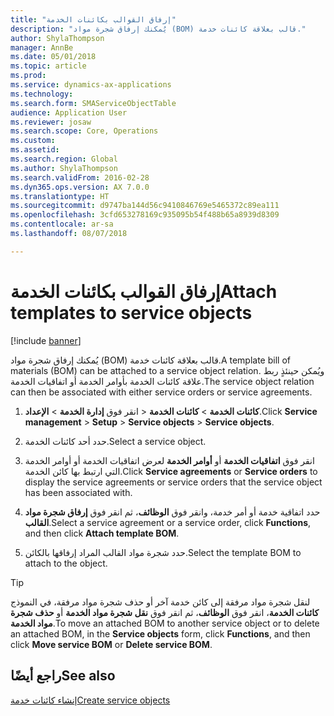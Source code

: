 ```yaml
---
title: "إرفاق القوالب بكائنات الخدمة"
description: "يُمكنك إرفاق شجرة مواد (BOM) قالب بعلاقة كائنات خدمة."
author: ShylaThompson
manager: AnnBe
ms.date: 05/01/2018
ms.topic: article
ms.prod: 
ms.service: dynamics-ax-applications
ms.technology: 
ms.search.form: SMAServiceObjectTable
audience: Application User
ms.reviewer: josaw
ms.search.scope: Core, Operations
ms.custom: 
ms.assetid: 
ms.search.region: Global
ms.author: ShylaThompson
ms.search.validFrom: 2016-02-28
ms.dyn365.ops.version: AX 7.0.0
ms.translationtype: HT
ms.sourcegitcommit: d9747ba144d56c9410846769e5465372c89ea111
ms.openlocfilehash: 3cfd653278169c935095b54f488b65a8939d8309
ms.contentlocale: ar-sa
ms.lasthandoff: 08/07/2018

---
```


# <a name="attach-templates-to-service-objects"></a><span data-ttu-id="d1b27-103">إرفاق القوالب بكائنات الخدمة</span><span class="sxs-lookup"><span data-stu-id="d1b27-103">Attach templates to service objects</span></span>    

[!include [banner](../includes/banner.md)]


<span data-ttu-id="d1b27-104">يُمكنك إرفاق شجرة مواد (BOM) قالب بعلاقة كائنات خدمة.</span><span class="sxs-lookup"><span data-stu-id="d1b27-104">A template bill of materials (BOM) can be attached to a service object relation.</span></span> <span data-ttu-id="d1b27-105">ويُمكن حينئذٍ ربط علاقة كائنات الخدمة بأوامر الخدمة أو اتفاقيات الخدمة.</span><span class="sxs-lookup"><span data-stu-id="d1b27-105">The service object relation can then be associated with either service orders or service agreements.</span></span>

1.  <span data-ttu-id="d1b27-106">انقر فوق **إدارة الخدمة** \> **الإعداد‏‎** \> **كائنات الخدمة** \> **كائنات الخدمة**.</span><span class="sxs-lookup"><span data-stu-id="d1b27-106">Click **Service management** \> **Setup** \> **Service objects** \> **Service objects**.</span></span>

2.  <span data-ttu-id="d1b27-107">حدد أحد كائنات الخدمة.</span><span class="sxs-lookup"><span data-stu-id="d1b27-107">Select a service object.</span></span>

3.  <span data-ttu-id="d1b27-108">انقر فوق **اتفاقيات الخدمة** أو **أوامر الخدمة** لعرض اتفاقيات الخدمة أو أوامر الخدمة التي ارتبط بها كائن الخدمة.</span><span class="sxs-lookup"><span data-stu-id="d1b27-108">Click **Service agreements** or **Service orders** to display the service agreements or service orders that the service object has been associated with.</span></span>

4.  <span data-ttu-id="d1b27-109">حدد اتفاقية خدمة أو أمر خدمة، وانقر فوق **الوظائف**، ثم انقر فوق **إرفاق شجرة مواد القالب**.</span><span class="sxs-lookup"><span data-stu-id="d1b27-109">Select a service agreement or a service order, click **Functions**, and then click **Attach template BOM**.</span></span>

5.  <span data-ttu-id="d1b27-110">حدد شجرة مواد القالب المراد إرفاقها بالكائن.</span><span class="sxs-lookup"><span data-stu-id="d1b27-110">Select the template BOM to attach to the object.</span></span>


> [!TIP]
> <P><span data-ttu-id="d1b27-111">لنقل شجرة مواد مرفقة إلى كائن خدمة آخر أو حذف شجرة مواد مرفقة، في النموذج <STRONG>كائنات الخدمة</STRONG>، انقر فوق <STRONG>الوظائف</STRONG>، ثم انقر فوق <STRONG>نقل شجرة مواد الخدمة</STRONG> أو <STRONG>حذف شجرة مواد الخدمة</STRONG>.</span><span class="sxs-lookup"><span data-stu-id="d1b27-111">To move an attached BOM to another service object or to delete an attached BOM, in the <STRONG>Service objects</STRONG> form, click <STRONG>Functions</STRONG>, and then click <STRONG>Move service BOM</STRONG> or <STRONG>Delete service BOM</STRONG>.</span></span></P>



## <a name="see-also"></a><span data-ttu-id="d1b27-112">راجع أيضًا</span><span class="sxs-lookup"><span data-stu-id="d1b27-112">See also</span></span>

[<span data-ttu-id="d1b27-113">إنشاء كائنات خدمة</span><span class="sxs-lookup"><span data-stu-id="d1b27-113">Create service objects</span></span>](create-service-objects.md)

  




